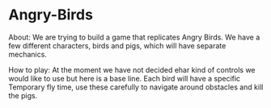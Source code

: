 # Angry-Birds

About:
We are trying to build a game that replicates Angry Birds. We have a few different characters, birds and pigs, which will have separate mechanics. 

How to play: 
At the moment we have not decided ehar kind of controls we would like to use but here is a base line. Each bird will have a specific Temporary fly time, use these carefully to navigate around obstacles and kill the pigs. 